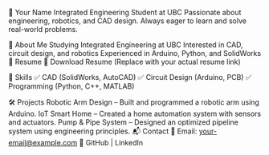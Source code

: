 📌 Your Name
Integrated Engineering Student at UBC
Passionate about engineering, robotics, and CAD design. Always eager to learn and solve real-world problems.

🚀 About Me
Studying Integrated Engineering at UBC
Interested in CAD, circuit design, and robotics
Experienced in Arduino, Python, and SolidWorks
💼 Resume
📄 Download Resume (Replace with your actual resume link)

🔧 Skills
✅ CAD (SolidWorks, AutoCAD)
✅ Circuit Design (Arduino, PCB)
✅ Programming (Python, C++, MATLAB)

🛠 Projects
Robotic Arm Design – Built and programmed a robotic arm using Arduino.
IoT Smart Home – Created a home automation system with sensors and actuators.
Pump & Pipe System – Designed an optimized pipeline system using engineering principles.
📬 Contact
📧 Email: your-email@example.com
🔗 GitHub | LinkedIn
